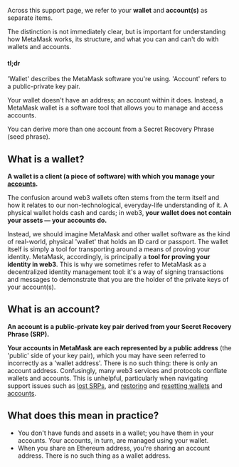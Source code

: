 Across this support page, we refer to your **wallet** and **account(s)** as separate items. 


The distinction is not immediately clear, but is important for understanding how MetaMask works, its structure, and what you can and can't do with wallets and accounts. 



#### tl;dr


'Wallet' describes the MetaMask software you're using. 'Account' refers to a public-private key pair. 


Your wallet doesn't have an address; an account within it does. Instead, a MetaMask wallet is a software tool that allows you to manage and access accounts. 


You can derive more than one account from a Secret Recovery Phrase (seed phrase).



What is a wallet?
-----------------


**A wallet is a client (a piece of software) with which you manage your [accounts](#h_01GTYG9DPD1XA4Q8Y6A7EQZT4T).**


The confusion around web3 wallets often stems from the term itself and how it relates to our non-technological, everyday-life understanding of it. A physical wallet holds cash and cards; in web3, **your wallet does not contain your assets — your accounts do.**


Instead, we should imagine MetaMask and other wallet software as the kind of real-world, physical 'wallet' that holds an ID card or passport. The wallet itself is simply a tool for transporting around a means of proving your identity. MetaMask, accordingly, is principally a **tool for proving your identity in web3**. This is why we sometimes refer to MetaMask as a decentralized identity management tool: it's a way of signing transactions and messages to demonstrate that you are the holder of the private keys of your account(s). 


What is an account?
-------------------


**An account is a public-private key pair derived from your Secret Recovery Phrase (SRP).**


**Your accounts in MetaMask are each represented by a public address** (the 'public' side of your key pair), which you may have seen referred to incorrectly as a 'wallet address'. There is no such thing: there is only an account address. Confusingly, many web3 services and protocols conflate wallets and accounts. This is unhelpful, particularly when navigating support issues such as [lost SRPs](https://support.metamask.io/hc/en-us/articles/13112366068251), and [restoring](https://support.metamask.io/hc/en-us/articles/360015289612) and [resetting wallets](https://support.metamask.io/hc/en-us/articles/4556918516763) and [accounts](https://support.metamask.io/hc/en-us/articles/360015488891). 


What does this mean in practice?
--------------------------------


* You don't have funds and assets in a wallet; you have them in your accounts. Your accounts, in turn, are managed using your wallet.
* When you share an Ethereum address, you're sharing an account address. There is no such thing as a wallet address.
